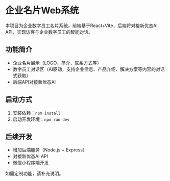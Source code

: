 
# 企业名片Web系统

本项目为企业数字员工名片系统，前端基于React+Vite，后端将对接新优态AI API，实现访客与企业数字员工的智能对话。

## 功能简介
- 企业名片展示（LOGO、简介、联系方式等）
- 数字员工对话区（AI驱动，支持企业信息、产品介绍、解决方案等内容的对话式获取）
- 后端API对接新优态AI

## 启动方式
1. 安装依赖：`npm install`
2. 启动开发环境：`npm run dev`

## 后续开发
- 增加后端服务（Node.js + Express）
- 对接新优态AI API
- 微信小程序端开发

如需定制功能，请补充说明。
